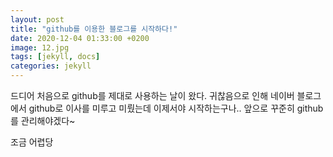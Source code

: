 ```yaml
---
layout: post
title: "github를 이용한 블로그를 시작하다!"
date: 2020-12-04 01:33:00 +0200
image: 12.jpg
tags: [jekyll, docs]
categories: jekyll
---
```


드디어 처음으로 github를 제대로 사용하는 날이 왔다.
귀찮음으로 인해 네이버 블로그에서 github로 이사를 미루고 미뤘는데 이제서야 시작하는구나..
앞으로 꾸준히 github를 관리해야겠다~

조금 어렵당